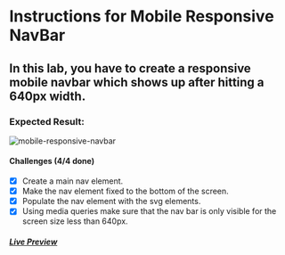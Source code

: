 # Instructions for Mobile Responsive NavBar

## In this lab, you have to create a responsive mobile navbar which shows up after hitting a 640px width.

### Expected Result:

![mobile-responsive-navbar](https://github.com/selimbiber/30Day30Project-HTML5-CSS3-Challenges/assets/117529414/70acf930-118a-4406-9e6c-9c9ad1ebbe32)

#### Challenges (4/4 done)

- [x] Create a main nav element.
- [x] Make the nav element fixed to the bottom of the screen.
- [x] Populate the nav element with the svg elements.
- [x] Using media queries make sure that the nav bar is only visible for the screen size less than 640px.

##### [Live Preview](https://selimbiber.github.io/Vanilla-CSS-Challenges/Day12-mobile-responsive-navbar/)
